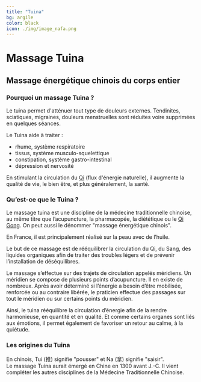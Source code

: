 ```yaml
---
title: "Tuina"
bg: argile
color: black
icon: ./img/image_nafa.png
---
```


# Massage Tuina
## Massage énergétique chinois du corps entier  

### Pourquoi un massage Tuina ?

Le tuina permet d'atténuer tout type de douleurs externes. Tendinites, sciatiques, migraines, douleurs menstruelles sont réduites voire supprimées en quelques séances.

Le Tuina aide à traiter :
 - rhume, système respiratoire
 - tissus, système musculo-squelettique
 - constipation, système gastro-intestinal
 - dépression et nervosité

En stimulant la circulation du [Qi](https://fr.wikipedia.org/wiki/Ch%27i_(spiritualit%C3%A9)) (flux d'énergie naturelle), il augmente la qualité de vie, le bien être, et plus généralement, la santé.

### Qu’est-ce que le Tuina ?

Le massage tuina est une discipline de la médecine traditionnelle chinoise, au même titre que l’acupuncture, la pharmacopée, la diététique ou le [Qi Gong](https://fr.wikipedia.org/wiki/Qi_gong). On peut aussi le dénommer "massage énergétique chinois".

En France, il est principalement réalisé sur la peau avec de l’huile.

Le but de ce massage est de rééquilibrer la circulation du Qi, du Sang, des liquides organiques afin de traiter des troubles légers et de prévenir l’installation de déséquilibres.

Le massage s’effectue sur des trajets de circulation appelés méridiens.
Un méridien se compose de plusieurs points d’acupuncture. Il en existe de nombreux.
Après avoir déterminé si l’énergie a besoin d’être mobilisée, renforcée ou au contraire libérée, le praticien effectue des passages sur tout le méridien ou sur certains points du méridien.

Ainsi, le tuina rééquilibre la circulation d’énergie afin de la rendre harmonieuse, en quantité et en qualité. Et comme certains organes sont liés aux émotions, il permet également de favoriser un retour au calme, à la quiétude.

### Les origines du Tuina  

En chinois, Tui (推) signifie "pousser" et Na (拿) signifie "saisir".  
Le massage Tuina aurait émergé en Chine en 1300 avant J.-C. Il vient compléter les autres disciplines de la Médecine Traditionnelle Chinoise.
